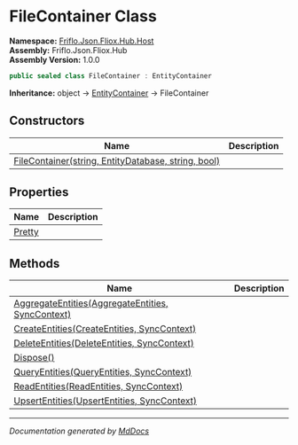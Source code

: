 ﻿<!--  
  <auto-generated>   
    The contents of this file were generated by a tool.  
    Changes to this file may be list if the file is regenerated  
  </auto-generated>   
-->

# FileContainer Class

**Namespace:** [Friflo.Json.Fliox.Hub.Host](../index.md)  
**Assembly:** Friflo.Json.Fliox.Hub  
**Assembly Version:** 1.0.0

```csharp
public sealed class FileContainer : EntityContainer
```

**Inheritance:** object → [EntityContainer](../EntityContainer/index.md) → FileContainer

## Constructors

| Name                                                                         | Description |
| ---------------------------------------------------------------------------- | ----------- |
| [FileContainer(string, EntityDatabase, string, bool)](constructors/index.md) |             |

## Properties

| Name                           | Description |
| ------------------------------ | ----------- |
| [Pretty](properties/Pretty.md) |             |

## Methods

| Name                                                                              | Description |
| --------------------------------------------------------------------------------- | ----------- |
| [AggregateEntities(AggregateEntities, SyncContext)](methods/AggregateEntities.md) |             |
| [CreateEntities(CreateEntities, SyncContext)](methods/CreateEntities.md)          |             |
| [DeleteEntities(DeleteEntities, SyncContext)](methods/DeleteEntities.md)          |             |
| [Dispose()](methods/Dispose.md)                                                   |             |
| [QueryEntities(QueryEntities, SyncContext)](methods/QueryEntities.md)             |             |
| [ReadEntities(ReadEntities, SyncContext)](methods/ReadEntities.md)                |             |
| [UpsertEntities(UpsertEntities, SyncContext)](methods/UpsertEntities.md)          |             |

___

*Documentation generated by [MdDocs](https://github.com/ap0llo/mddocs)*
